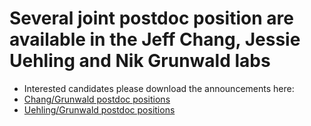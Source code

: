 # Several joint postdoc position are available in the Jeff Chang, Jessie Uehling and Nik Grunwald labs

- Interested candidates please download the announcements here:
- [Chang/Grunwald postdoc  positions]()
- [Uehling/Grunwald postdoc  positions]()
